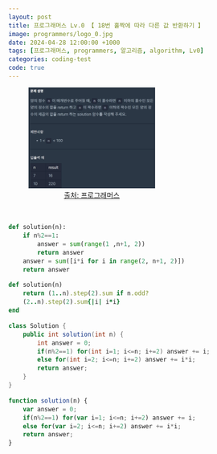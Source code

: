 ```yaml
---
layout: post
title: 프로그래머스 Lv.0 【 18번 홀짝에 따라 다른 값 반환하기 】
image: programmers/logo_0.jpg
date: 2024-04-28 12:00:00 +1000
tags: [프로그래머스, programmers, 알고리즘, algorithm, Lv0]
categories: coding-test
code: true
---
```

<figure style="width: 50%; text-align: center;">
    <img src="/assets/programmers/programmers018.jpg">
    <figcaption><a href="https://school.programmers.co.kr/learn/courses/30/lessons/181935">출처: 프로그래머스</a></figcaption>
</figure>

<br>

```python
def solution(n):
    if n%2==1: 
        answer = sum(range(1 ,n+1, 2))
        return answer
    answer = sum([i*i for i in range(2, n+1, 2)])
    return answer
```

```ruby
def solution(n)
    return (1..n).step(2).sum if n.odd?
    (2..n).step(2).sum{|i| i*i}
end
```

```java
class Solution {
    public int solution(int n) {
        int answer = 0;
        if(n%2==1) for(int i=1; i<=n; i+=2) answer += i;
        else for(int i=2; i<=n; i+=2) answer += i*i;
        return answer;
    }
}
```

```javascript
function solution(n) {
    var answer = 0;
    if(n%2==1) for(var i=1; i<=n; i+=2) answer += i;
    else for(var i=2; i<=n; i+=2) answer += i*i;
    return answer;
}
```